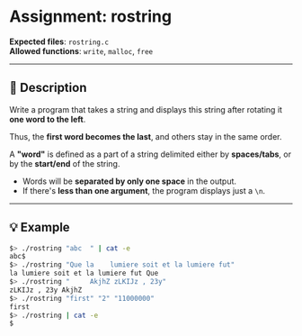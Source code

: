 # Assignment: rostring

**Expected files**: `rostring.c`  
**Allowed functions**: `write`, `malloc`, `free`

---

## 📝 Description

Write a program that takes a string and displays this string after rotating it **one word to the left**.

Thus, the **first word becomes the last**, and others stay in the same order.

A **"word"** is defined as a part of a string delimited either by **spaces/tabs**, or by the **start/end** of the string.

- Words will be **separated by only one space** in the output.
- If there's **less than one argument**, the program displays just a `\n`.

---

## 💡 Example

```bash
$> ./rostring "abc  " | cat -e
abc$
$> ./rostring "Que la    lumiere soit et la lumiere fut"
la lumiere soit et la lumiere fut Que
$> ./rostring "     AkjhZ zLKIJz , 23y"
zLKIJz , 23y AkjhZ
$> ./rostring "first" "2" "11000000"
first
$> ./rostring | cat -e
$
```
